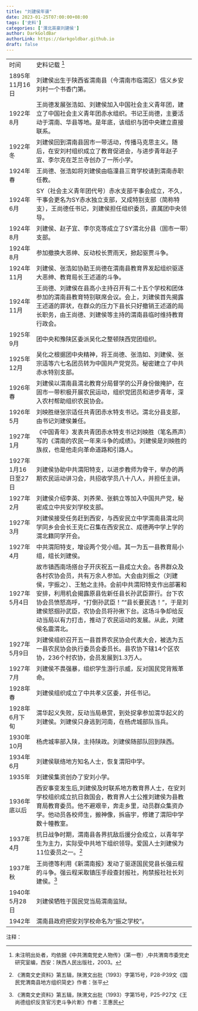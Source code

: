 ```yaml
---
title: "刘建侯年谱"
date: 2023-01-25T07:00:00+08:00
tags: ['史料']
categories: ['渭北英豪刘建侯']
author: DarkGoldBar
authorLink: https://darkgoldbar.github.io
draft: false
---
```

|||
|-------|-------|
| 时间 | 史料记载 [^1] |
|1895年11月16日|刘建侯出生于陕西省渭南县（今渭南市临渭区）信义乡安刘村一个书香门第。|
|1922年8月|王尚德发展张浩如、刘建侯加入中国社会主义青年团，建立了中国社会主义青年团赤水组织。书记王尚德，主要活动于渭南、华县等地。是年底，该组织与团中央建立直接联系。|
|1922年冬|刘建侯回到渭南县固市一带活动，传播马克思主义。随后，在安刘村组织成立了教育促进会，与进步青年赵子宜、李尔克在芝兰寺创办了一所小学。|
|1924年春|王尚德、张浩如将刘建侯由临潼县三育学校请到渭南赤职任教。|
|1924年6月|SY（社会主义青年团代号）赤水支部干事会成立，不久，干事会更名为SY赤水独立支部，又成特别支部（简称特支），王尚德任书记，刘建侯担任组织委员，直属团中央领导。|
|1924年8月|刘建侯、赵子宜、李尔克等成立了SY渭北分县（固市一带）支部。|
|1924年8月|参加撤换大恶绅、反动校长贾雨天，掀起驱贾斗争。|
|1924年11月|刘建侯、张浩如协助王尚德在渭南县教育界发起组织驱逐大恶绅、教育局长王述道的斗争。|
|1924年11月|王尚德、刘建侯在县高小主持召开有二十五个学校和团体参加的渭南县教育特别联席会议。会上，刘建侯首先揭露王述道的罪状，在群众的压力下县长只好撤销王述道的局长职务，由王尚德、刘建侯等主持的渭南县临时维持教育行政会。|
|1925年9月|团中央和豫陕区委派吴化之整顿陕西党团组织。|
|1925年12月|吴化之根据团中央精神，将王尚德、张浩如、刘建侯、张宗适等六七名团员转为中国共产党党员。秘密建立了中共赤水特别支部。|
|1926年春|刘建侯以渭南县渭北教育分局督学的公开身份做掩护，在固市一带积极开展农民运动，组织党团员和进步青年，深入农村帮助组织农民协会。|
|1926年5月|刘映胜继张宗适任共青团赤水特支书记。渭北分县支部，由书记刘建侯兼任。|
|1927年1月|《中国青年》发表共青团赤水特支书记刘映胜（笔名燕声）写的《渭南的农民一年来斗争的成绩》。刘建侯是刘映胜的族叔，也是他走向革命道路和引路人。|
|1927年1月16日至27日|刘建侯协助中共渭阳特支，以进步教师为骨干，举办的两期农民运动讲习会，共招收学员八十八人，并担任主讲。|
|1927年2月|刘建侯介绍李英、刘养荣、张鹤立等加入中国共产党，秘密成立中共安刘学校支部。|
|1927年3月|刘建侯接受任务赶到西安，与西安民立中学渭南县渭北同学同乡会会长王克仁召集在西安民立、成德两中学上学的渭北籍同学开会。|
|1927年4月|中共渭阳特支，增设两个党小组。其一为五一县教育局小组，组长刘建侯。|
|1927年5月4日|故市镇西南场搭台子开庆祝五一县成立大会。各界群众及各村农协会员，共有万余人参加。大会由刘振之（刘建侯，字振之）、王勉之主持。会前中共渭阳特支作出部署和安排，利用机会揭露原县佐新任县长孙武臣罪行。台下农协会员愤怒高呼，“打倒孙武臣！”“县长要民选！”，于是刘建侯怒掴孙武臣，农协会员将孙揪下台。这场斗争却给反动当局以有力打击，推动了农民运动的发展。从此，刘建侯名震渭北。|
|1927年5月9日|刘建侯组织召开五一县首界农民协会代表大会，被选为五一县农民协会执行委员会委员长。县农协下辖14个区农协，236个村农协，会员发展到1.3万人。|
|1927年7月|刘建侯不畏强暴，组织学生游行示威，反对国民党背叛革命。|
|1928年春|刘建侯组织成立了中共孝义区委，并任书记。|
|1928年6月下旬|渭华起义失败，反动当局悬赏，到处捉拿参加渭华起义的刘建侯。刘建侯只身逃到河南，在杨虎城部队当兵。|
|1930年10月|杨虎城率部入陕，主持陕政。刘建侯随部队回到陕西。|
|1934年6月|刘建侯联络地方知名人士，恢复渭阳中学。|
|1935年|刘建侯集资创办了安刘小学。|
|1936年底以后|西安事变发生后,刘建侯及时联系地方教育界人士，在安刘学校组织成立抗日救国会，教育界人士公推刘建侯为县教育局教育委员。他不避艰辛，奔走乡里，动员群众集资办学。他动员各校师生，搬神像，拆庙宇，修建了渭阳中学数十幢教室。|
|1937年4月|抗日战争时期，渭南县各界抗敌后援分会成立，以青年学生为主力，实际受中共地下组织领导。爱国人士刘建侯为11位委员之一。[^10]|
|1937年秋|王尚德等利用《新渭南报》发动了驱逐国民党县长强云程的斗争。强云程采取镇压手段查封报社，拘禁报社社长刘建侯。[^11]|
|1940年5月28日|刘建侯牺牲于国民党当局渭南监狱。|
|1942年|渭南县政府把安刘学校命名为“振之学校”。|







注释：

[^1]: 未注明出处者，均依据《中共渭南党史人物传》（第一卷）,中共渭南市委党史研究室编，西安：陕西人民出版社，2003。


[^10]: 《渭南文史资料》第五辑，陕渭文出批（1993）字第15号，P28-P39文《国民党渭南县地方组织简史》作者：张平

[^11]: 《渭南文史资料》第五辑，陕渭文出批（1993）字第15号，P25-P27文《王尚德组织反贪官污吏斗争片断》作者：王惠民